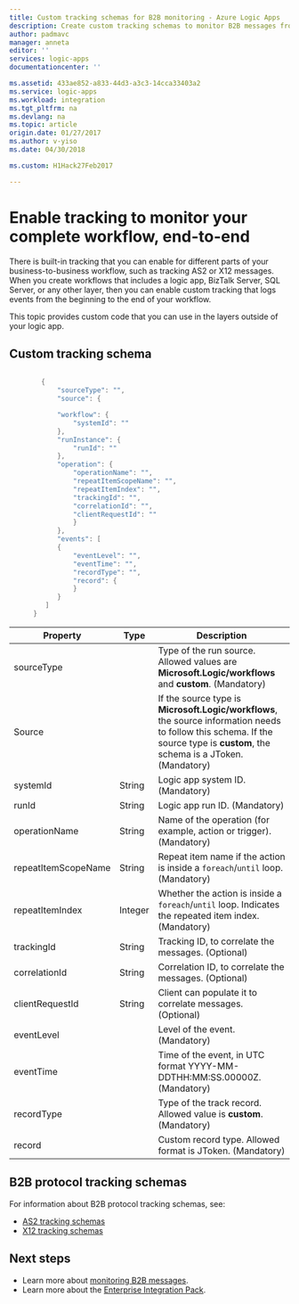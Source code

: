 ```yaml
---
title: Custom tracking schemas for B2B monitoring - Azure Logic Apps
description: Create custom tracking schemas to monitor B2B messages from transactions in your Azure Integration Account.
author: padmavc
manager: anneta
editor: ''
services: logic-apps
documentationcenter: ''

ms.assetid: 433ae852-a833-44d3-a3c3-14cca33403a2
ms.service: logic-apps
ms.workload: integration
ms.tgt_pltfrm: na
ms.devlang: na
ms.topic: article
origin.date: 01/27/2017
ms.author: v-yiso
ms.date: 04/30/2018

ms.custom: H1Hack27Feb2017 

---
```

# Enable tracking to monitor your complete workflow, end-to-end
There is built-in tracking that you can enable for different parts of your business-to-business workflow, such as tracking AS2 or X12 messages. When you create workflows that includes a logic app, BizTalk Server, SQL Server, or any other layer, then you can enable custom tracking that logs events from the beginning to the end of your workflow. 

This topic provides custom code that you can use in the layers outside of your logic app. 

## Custom tracking schema
````java

        {
            "sourceType": "",
            "source": {

            "workflow": {
                "systemId": ""
            },
            "runInstance": {
                "runId": ""
            },
            "operation": {
                "operationName": "",
                "repeatItemScopeName": "",
                "repeatItemIndex": "",
                "trackingId": "",
                "correlationId": "",
                "clientRequestId": ""
                }
            },
            "events": [
            {
                "eventLevel": "",
                "eventTime": "",
                "recordType": "",
                "record": {                
                }
            }
         ]
      }

````

| Property | Type | Description |
| --- | --- | --- |
| sourceType |   | Type of the run source. Allowed values are **Microsoft.Logic/workflows** and **custom**. (Mandatory) |
| Source |   | If the source type is **Microsoft.Logic/workflows**, the source information needs to follow this schema. If the source type is **custom**, the schema is a JToken. (Mandatory) |
| systemId | String | Logic app system ID. (Mandatory) |
| runId | String | Logic app run ID. (Mandatory) |
| operationName | String | Name of the operation (for example, action or trigger). (Mandatory) |
| repeatItemScopeName | String | Repeat item name if the action is inside a `foreach`/`until` loop. (Mandatory) |
| repeatItemIndex | Integer | Whether the action is inside a `foreach`/`until` loop. Indicates the repeated item index. (Mandatory) |
| trackingId | String | Tracking ID, to correlate the messages. (Optional) |
| correlationId | String | Correlation ID, to correlate the messages. (Optional) |
| clientRequestId | String | Client can populate it to correlate messages. (Optional) |
| eventLevel |   | Level of the event. (Mandatory) |
| eventTime |   | Time of the event, in UTC format YYYY-MM-DDTHH:MM:SS.00000Z. (Mandatory) |
| recordType |   | Type of the track record. Allowed value is **custom**. (Mandatory) |
| record |   | Custom record type. Allowed format is JToken. (Mandatory) |

## B2B protocol tracking schemas
For information about B2B protocol tracking schemas, see:
* [AS2 tracking schemas](../logic-apps/logic-apps-track-integration-account-as2-tracking-schemas.md)   
* [X12 tracking schemas](logic-apps-track-integration-account-x12-tracking-schema.md)

## Next steps
* Learn more about [monitoring B2B messages](logic-apps-monitor-b2b-message.md).   
* Learn more about the [Enterprise Integration Pack](../logic-apps/logic-apps-enterprise-integration-overview.md).
